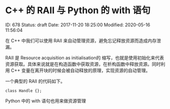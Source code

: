 # C++ 的 RAII 与 Python 的 with 语句


ID: 678
Status: draft
Date: 2017-11-20 18:25:00
Modified: 2020-05-16 11:56:04


在 C++ 中我们可以使用 RAII 来自动管理资源，避免忘记释放资源而造成内存泄漏。

RAII 是 Resource acquisition as initialisation的 缩写，也就是使用初始化来代表资源获取。具体来说就是在构造函数中获取资源，在析构函数中释放资源。同时利用 C++ 变量在离开块的时候会被自动释放的原理，实现资源的自动管理。

一个典型的 RAII 的代码如下。

```
class Handle {};

```

Python 中的 with 语句也用来做资源管理